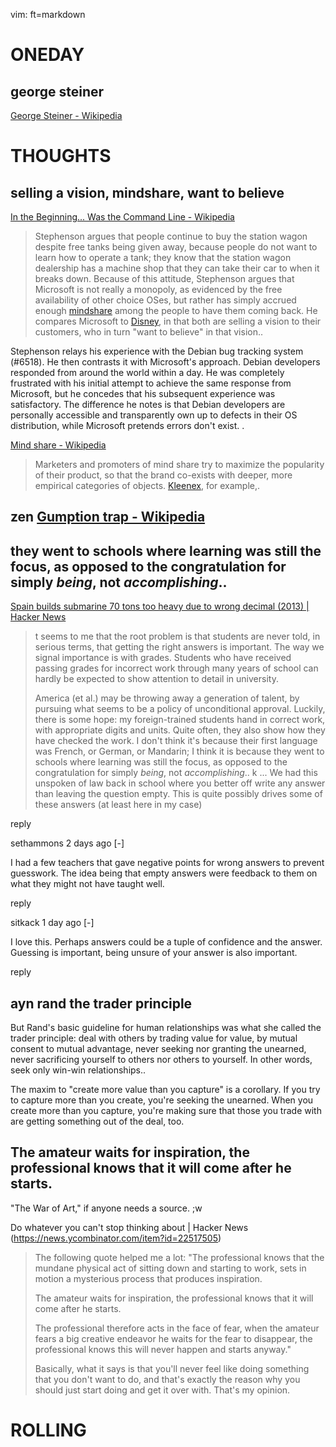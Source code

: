 vim: ft=markdown

ONEDAY
====

george steiner
----
[George Steiner - Wikipedia](https://en.wikipedia.org/wiki/George_Steiner)

THOUGHTS
====

selling a vision, mindshare, want to believe
----
[In the Beginning... Was the Command Line - Wikipedia](https://en.wikipedia.org/wiki/In_the_Beginning..._Was_the_Command_Line)

> Stephenson argues that people continue to buy the station wagon
> despite free tanks being given away, because people do not want to
> learn how to operate a tank; they know that the station wagon
> dealership has a machine shop that they can take their car to when it
> breaks down. Because of this attitude, Stephenson argues that
> Microsoft is not really a monopoly, as evidenced by the free
> availability of other choice OSes, but rather has simply accrued
> enough [mindshare](https://en.wikipedia.org/wiki/Mindshare
> "Mindshare") among the people to have them coming back. He compares
> Microsoft to [Disney](https://en.wikipedia.org/wiki/Disney "Disney"),
> in that both are selling a vision to their customers, who in turn
> "want to believe" in that vision..

Stephenson relays his experience with the Debian bug tracking system
(#6518). He then contrasts it with Microsoft's approach. Debian
developers responded from around the world within a day. He was
completely frustrated with his initial attempt to achieve the same
response from Microsoft, but he concedes that his subsequent experience
was satisfactory. The difference he notes is that Debian developers are
personally accessible and transparently own up to defects in their OS
distribution, while Microsoft pretends errors don't exist. .


[Mind share - Wikipedia](https://en.wikipedia.org/wiki/Mind_share)

> Marketers and promoters of mind share try to maximize the popularity
> of their product, so that the brand co-exists with deeper, more
> empirical categories of objects.
> [Kleenex](https://en.wikipedia.org/wiki/Kleenex "Kleenex"), for
> example,.


zen [Gumption trap - Wikipedia](https://en.wikipedia.org/wiki/Gumption_trap)
----



they went to schools where learning was still the focus, as opposed to the congratulation for simply _being_, not _accomplishing_..
-----

[Spain builds submarine 70 tons too heavy due to wrong decimal (2013) | Hacker News](https://news.ycombinator.com/item?id=22394395)

> t seems to me that the root problem is that students are never told, in serious terms, that getting the right answers is important. The way we signal importance is with grades. Students who have received passing grades for incorrect work through many years of school can hardly be expected to show attention to detail in university.
> 
> America (et al.) may be throwing away a generation of talent, by
> pursuing what seems to be a policy of unconditional approval. Luckily,
> there is some hope: my foreign-trained students hand in correct work,
> with appropriate digits and units. Quite often, they also show how
> they have checked the work. I don't think it's because their first
> language was French, or German, or Mandarin; I think it is because
> they went to schools where learning was still the focus, as opposed to
> the congratulation for simply _being_, not _accomplishing_..
k
... We had this unspoken of law back in school where you better off write any answer than leaving the question empty. This is quite possibly drives some of these answers (at least here in my case)

reply
	
	
sethammons 2 days ago [-]

I had a few teachers that gave negative points for wrong answers to prevent guesswork. The idea being that empty answers were feedback to them on what they might not have taught well.

reply
	
	
sitkack 1 day ago [-]

I love this. Perhaps answers could be a tuple of confidence and the answer. Guessing is important, being unsure of your answer is also important.

reply 




ayn rand the trader principle
----

 But Rand's basic guideline for human relationships was what she called
 the trader principle: deal with others by trading value for value, by
 mutual consent to mutual advantage, never seeking nor granting the
 unearned, never sacrificing yourself to others nor others to yourself.
 In other words, seek only win-win relationships..

The maxim to "create more value than you capture" is a corollary. If you try to capture more than you create, you're seeking the unearned. When you create more than you capture, you're making sure that those you trade with are getting something out of the deal, too.


The amateur waits for inspiration, the professional knows that it will come after he starts.
----
 "The War of Art," if anyone needs a source. ;w


Do whatever you can't stop thinking about | Hacker News (https://news.ycombinator.com/item?id=22517505)

> The following quote helped me a lot: "The professional knows that the mundane physical act of sitting down and starting to work, sets in motion a mysterious process that produces inspiration.
> 
> The amateur waits for inspiration, the professional knows that it will come after he starts.
> 
> The professional therefore acts in the face of fear, when the amateur fears a big creative endeavor he waits for the fear to disappear, the professional knows this will never happen and starts anyway."
> 
> Basically, what it says is that you'll never feel like doing something
> that you don't want to do, and that's exactly the reason why you
> should just start doing and get it over with. That's my opinion.

ROLLING
=====


